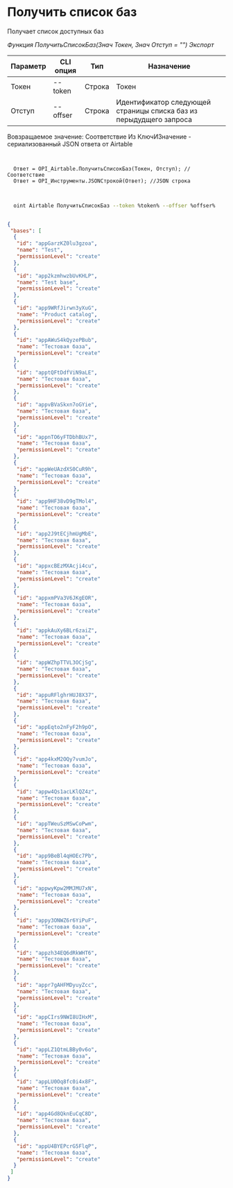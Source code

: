 ﻿---
sidebar_position: 1
---

# Получить список баз
 Получает список доступных баз


*Функция ПолучитьСписокБаз(Знач Токен, Знач Отступ = "") Экспорт*

  | Параметр | CLI опция | Тип | Назначение |
  |-|-|-|-|
  | Токен | --token | Строка | Токен |
  | Отступ | --offser | Строка | Идентификатор следующей страницы списка баз из перыдудщего запроса |

  
  Вовзращаемое значение:   Соответствие Из КлючИЗначение - сериализованный JSON ответа от Airtable 

```bsl title="Пример кода"
	

  Ответ = OPI_Airtable.ПолучитьСписокБаз(Токен, Отступ); //Соответствие
  Ответ = OPI_Инструменты.JSONСтрокой(Ответ); //JSON строка
	
```

```sh title="Пример команд CLI"
    
  oint Airtable ПолучитьСписокБаз --token %token% --offser %offser%

```


```json title="Результат"

{
 "bases": [
  {
   "id": "appGarzKZ0lu3gzoa",
   "name": "Test",
   "permissionLevel": "create"
  },
  {
   "id": "app2kzmhwzbUvKHLP",
   "name": "Test base",
   "permissionLevel": "create"
  },
  {
   "id": "app9WRfJirwn3yXuG",
   "name": "Product catalog",
   "permissionLevel": "create"
  },
  {
   "id": "appAWuS4kQyzePBub",
   "name": "Тестовая база",
   "permissionLevel": "create"
  },
  {
   "id": "apptQFtDdfViN9aLE",
   "name": "Тестовая база",
   "permissionLevel": "create"
  },
  {
   "id": "appvBVaSkxn7oGYie",
   "name": "Тестовая база",
   "permissionLevel": "create"
  },
  {
   "id": "appnTO6yFTDbhBUx7",
   "name": "Тестовая база",
   "permissionLevel": "create"
  },
  {
   "id": "appWeUAzdXS0CuR9h",
   "name": "Тестовая база",
   "permissionLevel": "create"
  },
  {
   "id": "app9HF38vD9gTMol4",
   "name": "Тестовая база",
   "permissionLevel": "create"
  },
  {
   "id": "app2J9tECjhmUgMbE",
   "name": "Тестовая база",
   "permissionLevel": "create"
  },
  {
   "id": "appxcBEzMXAcji4cu",
   "name": "Тестовая база",
   "permissionLevel": "create"
  },
  {
   "id": "appxmPVa3V6JKgEOR",
   "name": "Тестовая база",
   "permissionLevel": "create"
  },
  {
   "id": "appkAuXy6BLr6zaiZ",
   "name": "Тестовая база",
   "permissionLevel": "create"
  },
  {
   "id": "appWZhpTTVL3OCjSg",
   "name": "Тестовая база",
   "permissionLevel": "create"
  },
  {
   "id": "appuRFlghrHUJ8X37",
   "name": "Тестовая база",
   "permissionLevel": "create"
  },
  {
   "id": "appEqto2nFyF2h9pO",
   "name": "Тестовая база",
   "permissionLevel": "create"
  },
  {
   "id": "app4kxM2OQy7vumJo",
   "name": "Тестовая база",
   "permissionLevel": "create"
  },
  {
   "id": "appw4Qs1acLKlQZ4z",
   "name": "Тестовая база",
   "permissionLevel": "create"
  },
  {
   "id": "appTWeuSzMSwCoPwm",
   "name": "Тестовая база",
   "permissionLevel": "create"
  },
  {
   "id": "app9BeBl4qHOEc7Pb",
   "name": "Тестовая база",
   "permissionLevel": "create"
  },
  {
   "id": "appwyKpw2MMJMU7xN",
   "name": "Тестовая база",
   "permissionLevel": "create"
  },
  {
   "id": "appy3ONWZ6r6YiPuF",
   "name": "Тестовая база",
   "permissionLevel": "create"
  },
  {
   "id": "appzh34EQ6dRkWHT6",
   "name": "Тестовая база",
   "permissionLevel": "create"
  },
  {
   "id": "appr7gAHFMDyuyZcc",
   "name": "Тестовая база",
   "permissionLevel": "create"
  },
  {
   "id": "appCIrs9NWI8UIHxM",
   "name": "Тестовая база",
   "permissionLevel": "create"
  },
  {
   "id": "appLZ1QtmLBBy0v6o",
   "name": "Тестовая база",
   "permissionLevel": "create"
  },
  {
   "id": "appLU0Oq8fc0i4x8F",
   "name": "Тестовая база",
   "permissionLevel": "create"
  },
  {
   "id": "app4Gd8QknEuCqC8D",
   "name": "Тестовая база",
   "permissionLevel": "create"
  },
  {
   "id": "appU4BYEPcrG5FlqP",
   "name": "Тестовая база",
   "permissionLevel": "create"
  }
 ]
}

```
